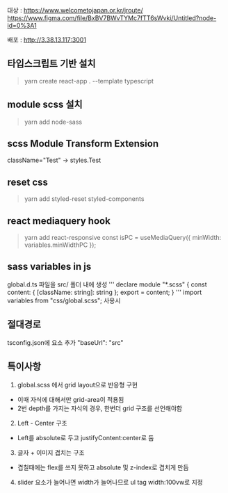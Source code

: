 대상 : https://www.welcometojapan.or.kr/jroute/  
https://www.figma.com/file/BxBV7BWvTYMc7fTT6sWvki/Untitled?node-id=0%3A1

배포 : http://3.38.13.117:3001

## 타입스크립트 기반 설치

> yarn create react-app . --template typescript

## module scss 설치

> yarn add node-sass

## scss Module Transform Extension

className="Test" -> styles.Test

## reset css

> yarn add styled-reset styled-components  
> <Reset />

## react mediaquery hook

> yarn add react-responsive
> const isPC = useMediaQuery({ minWidth: variables.minWidthPC });

## sass variables in js

global.d.ts 파일을 src/ 폴더 내에 생성
'''
declare module "\*.scss" {
const content: { [className: string]: string };
export = content;
}
'''
import variables from "css/global.scss";
사용시

## 절대경로

tsconfig.json에 요소 추가
"baseUrl": "src"

## 특이사항

1. global.scss 에서 grid layout으로 반응형 구현

- 이때 자식에 대해서만 grid-area이 적용됨
- 2번 depth를 가지는 자식의 경우, 한번더 grid 구조를 선언해야함

2. Left - Center 구조

- Left를 absolute로 두고 justifyContent:center로 둠

3. 글자 + 이미지 겹치는 구조

- 겹칠때에는 flex를 쓰지 못하고 absolute 및 z-index로 겹치게 만듬

4. slider 요소가 늘어나면 width가 늘어나므로 ul tag width:100vw로 지정
